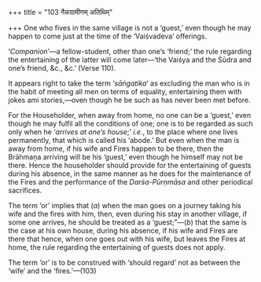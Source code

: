 +++
title = "103 नैकग्रामीणम् अतिथिम्"

+++
One who fives in the same village is not a ‘guest,’ even though he may
happen to come just at the time of the ‘Vaiśvadeva’ offerings.

‘*Companion*’—a fellow-student, other than one’s ‘friend;’ the rule
regarding the entertaining of the latter will come later—‘the Vaiśya and
the Śūdra and one’s friend, &c., &c.’ (Verse 110).

It appears right to take the term ‘*sāṅgatika*’ as excluding the man who
is in the habit of meeting all men on terms of equality, entertaining
them with jokes ami stories,—oven though he be such as has never been
met before.

For the Householder, when away from home, no one can be a ‘guest,’ even
though he may fulfil all the conditions of one; one is to be regarded as
such only when he ‘*arrives at one’s house*;’ *i.e*., to the place where
one lives permanently, that which is called his ‘abode.’ But even when
the man is away from home, if his wife and Fires happen to be there,
then the Brāhmaṇa arriving will be his ‘guest,’ even though he himself
may not be there. Hence the householder should provide for the
entertaining of guests during his absence, in the same manner as he does
for the maintenance of the Fires and the performance of the
*Darśa-Pūrṇmāsa* and other periodical sacrifices.

The term ‘or’ implies that (*a*) when the man goes on a journey taking
his wife and the fires with him, then, even during his stay in another
village, if some one arrives, he should be treated as a ‘guest;”—(*b*)
that the same is the case at his own house, during his absence, if his
wife and Fires are there that hence, when one goes out with his wife,
but leaves the Fires at home, the rule regarding the entertaining of
guests does not apply.

The term ‘or’ is to be construed with ‘should regard’ not as between the
‘wife’ and the ‘fires.’—(103)


